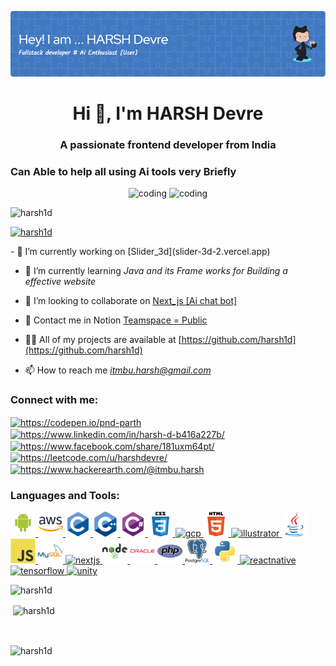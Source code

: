 ![logo](https://github.com/harsh1d/harsh1d/blob/main/github-header-image.png)
<h1 align="center">Hi 👋, I'm HARSH Devre</h1>
<h3 align="center">A passionate frontend developer from India</h3>
<h3>Can Able to help all using Ai tools very Briefly </h3>
<p align="center">
  <img alt="coding" width="400" src="https://user-images.githubusercontent.com/55389276/140866485-8fb1c876-9a8f-4d6a-98dc-08c4981eaf70.gif">
  <img alt="coding" src="https://www.bing.com/th/id/OGC.fce4042b852965b966f94f40cbaef4b8?pid=1.7&rurl=https%3a%2f%2fmedia.tenor.com%2f-UygBh3nnfEAAAAC%2fcoding.gif&ehk=1hCg9lh%2frRFpQV2WDVtJadQ09wOujqgpnEJ6uI%2fzEdE%3d">
</p>
<p align="left">
  <img src="https://komarev.com/ghpvc/?username=harsh1d&label=Profile%20views&color=0e75b6&style=flat" alt="harsh1d" />
</p>

<p align="left">
  <a href="https://github.com/ryo-ma/github-profile-trophy">
    <img src="https://github-profile-trophy.vercel.app/?username=harsh1d" alt="harsh1d" />
  </a>
</p>
- 🔭 I’m currently working on [Slider_3d](slider-3d-2.vercel.app)

- 🌱 I’m currently learning *Java and its Frame works for Building a effective website*

- 👯 I’m looking to collaborate on [Next_js [Ai chat bot]](https://vercel.com/harsh1ds-projects/nextjs-ai-chatbot)

- 🤝 Contact me in Notion [Teamspace = Public](https://www.notion.so/Assignment-JAVA-3-1259ce1e3b0680f68c6ec763e5766df8?pvs=4)

- 👨‍💻 All of my projects are available at [https://github.com/harsh1d](https://github.com/harsh1d)

- 📫 How to reach me *itmbu.harsh@gmail.com*

<h3 align="left">Connect with me:</h3>
<p align="left">
<a href="https://codepen.io/https://codepen.io/pnd-parth" target="blank"><img align="center" src="https://raw.githubusercontent.com/rahuldkjain/github-profile-readme-generator/master/src/images/icons/Social/codepen.svg" alt="https://codepen.io/pnd-parth" height="30" width="40" /></a>
<a href="https://linkedin.com/in/https://www.linkedin.com/in/harsh-d-b416a227b/" target="blank"><img align="center" src="https://raw.githubusercontent.com/rahuldkjain/github-profile-readme-generator/master/src/images/icons/Social/linked-in-alt.svg" alt="https://www.linkedin.com/in/harsh-d-b416a227b/" height="30" width="40" /></a>
<a href="https://fb.com/https://www.facebook.com/share/181uxm64pt/" target="blank"><img align="center" src="https://raw.githubusercontent.com/rahuldkjain/github-profile-readme-generator/master/src/images/icons/Social/facebook.svg" alt="https://www.facebook.com/share/181uxm64pt/" height="30" width="40" /></a>
<a href="https://www.leetcode.com/https://leetcode.com/u/harshdevre/" target="blank"><img align="center" src="https://raw.githubusercontent.com/rahuldkjain/github-profile-readme-generator/master/src/images/icons/Social/leet-code.svg" alt="https://leetcode.com/u/harshdevre/" height="30" width="40" /></a>
<a href="https://www.hackerearth.com/https://www.hackerearth.com/@itmbu.harsh" target="blank"><img align="center" src="https://raw.githubusercontent.com/rahuldkjain/github-profile-readme-generator/master/src/images/icons/Social/hackerearth.svg" alt="https://www.hackerearth.com/@itmbu.harsh" height="30" width="40" /></a>
</p>

<h3 align="left">Languages and Tools:</h3>
<p align="left"> <a href="https://developer.android.com" target="_blank" rel="noreferrer"> <img src="https://raw.githubusercontent.com/devicons/devicon/master/icons/android/android-original-wordmark.svg" alt="android" width="40" height="40"/> </a> <a href="https://aws.amazon.com" target="_blank" rel="noreferrer"> <img src="https://raw.githubusercontent.com/devicons/devicon/master/icons/amazonwebservices/amazonwebservices-original-wordmark.svg" alt="aws" width="40" height="40"/> </a> <a href="https://www.cprogramming.com/" target="_blank" rel="noreferrer"> <img src="https://raw.githubusercontent.com/devicons/devicon/master/icons/c/c-original.svg" alt="c" width="40" height="40"/> </a> <a href="https://www.w3schools.com/cpp/" target="_blank" rel="noreferrer"> <img src="https://raw.githubusercontent.com/devicons/devicon/master/icons/cplusplus/cplusplus-original.svg" alt="cplusplus" width="40" height="40"/> </a> <a href="https://www.w3schools.com/cs/" target="_blank" rel="noreferrer"> <img src="https://raw.githubusercontent.com/devicons/devicon/master/icons/csharp/csharp-original.svg" alt="csharp" width="40" height="40"/> </a> <a href="https://www.w3schools.com/css/" target="_blank" rel="noreferrer"> <img src="https://raw.githubusercontent.com/devicons/devicon/master/icons/css3/css3-original-wordmark.svg" alt="css3" width="40" height="40"/> </a> <a href="https://cloud.google.com" target="_blank" rel="noreferrer"> <img src="https://www.vectorlogo.zone/logos/google_cloud/google_cloud-icon.svg" alt="gcp" width="40" height="40"/> </a> <a href="https://www.w3.org/html/" target="_blank" rel="noreferrer"> <img src="https://raw.githubusercontent.com/devicons/devicon/master/icons/html5/html5-original-wordmark.svg" alt="html5" width="40" height="40"/> </a> <a href="https://www.adobe.com/in/products/illustrator.html" target="_blank" rel="noreferrer"> <img src="https://www.vectorlogo.zone/logos/adobe_illustrator/adobe_illustrator-icon.svg" alt="illustrator" width="40" height="40"/> </a> <a href="https://www.java.com" target="_blank" rel="noreferrer"> <img src="https://raw.githubusercontent.com/devicons/devicon/master/icons/java/java-original.svg" alt="java" width="40" height="40"/> </a> <a href="https://developer.mozilla.org/en-US/docs/Web/JavaScript" target="_blank" rel="noreferrer"> <img src="https://raw.githubusercontent.com/devicons/devicon/master/icons/javascript/javascript-original.svg" alt="javascript" width="40" height="40"/> </a> <a href="https://www.mysql.com/" target="_blank" rel="noreferrer"> <img src="https://raw.githubusercontent.com/devicons/devicon/master/icons/mysql/mysql-original-wordmark.svg" alt="mysql" width="40" height="40"/> </a> <a href="https://nextjs.org/" target="_blank" rel="noreferrer"> <img src="https://cdn.worldvectorlogo.com/logos/nextjs-2.svg" alt="nextjs" width="40" height="40"/> </a> <a href="https://nodejs.org" target="_blank" rel="noreferrer"> <img src="https://raw.githubusercontent.com/devicons/devicon/master/icons/nodejs/nodejs-original-wordmark.svg" alt="nodejs" width="40" height="40"/> </a> <a href="https://www.oracle.com/" target="_blank" rel="noreferrer"> <img src="https://raw.githubusercontent.com/devicons/devicon/master/icons/oracle/oracle-original.svg" alt="oracle" width="40" height="40"/> </a> <a href="https://www.php.net" target="_blank" rel="noreferrer"> <img src="https://raw.githubusercontent.com/devicons/devicon/master/icons/php/php-original.svg" alt="php" width="40" height="40"/> </a> <a href="https://www.postgresql.org" target="_blank" rel="noreferrer"> <img src="https://raw.githubusercontent.com/devicons/devicon/master/icons/postgresql/postgresql-original-wordmark.svg" alt="postgresql" width="40" height="40"/> </a> <a href="https://www.python.org" target="_blank" rel="noreferrer"> <img src="https://raw.githubusercontent.com/devicons/devicon/master/icons/python/python-original.svg" alt="python" width="40" height="40"/> </a> <a href="https://reactnative.dev/" target="_blank" rel="noreferrer"> <img src="https://reactnative.dev/img/header_logo.svg" alt="reactnative" width="40" height="40"/> </a> <a href="https://www.tensorflow.org" target="_blank" rel="noreferrer"> <img src="https://www.vectorlogo.zone/logos/tensorflow/tensorflow-icon.svg" alt="tensorflow" width="40" height="40"/> </a> <a href="https://unity.com/" target="_blank" rel="noreferrer"> <img src="https://www.vectorlogo.zone/logos/unity3d/unity3d-icon.svg" alt="unity" width="40" height="40"/> </a> </p>

<p><img align="left" src="https://github-readme-stats.vercel.app/api/top-langs?username=harsh1d&show_icons=true&locale=en&layout=compact&theme=dark" alt="harsh1d" /></p>
<br>
<p>&nbsp;<img align="center" src="https://github-readme-stats.vercel.app/api?username=harsh1d&show_icons=true&locale=en&theme=dark" alt="harsh1d" /></p>
<br>
<p><img align="center" src="https://github-readme-streak-stats.herokuapp.com/?user=harsh1d&theme=dark" alt="harsh1d" /></p>
